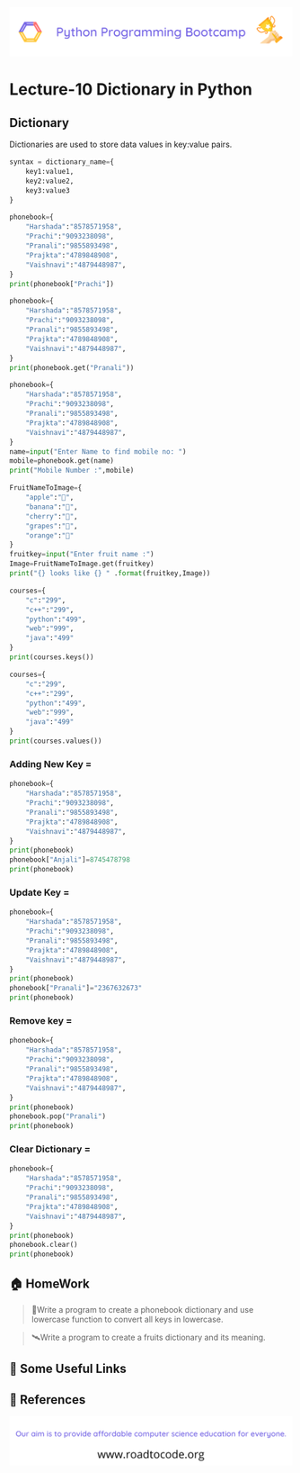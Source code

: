<!-- HEADER -->
<p align="center">
  <img  src="./../assets/header.png" />
</p>

# Lecture-10 Dictionary in Python

## Dictionary

Dictionaries are used to store data values in key:value pairs.
```python
syntax = dictionary_name={
    key1:value1,
    key2:value2,
    key3:value3
}
```

```python
phonebook={
    "Harshada":"8578571958",
    "Prachi":"9093238098",
    "Pranali":"9855893498",
    "Prajkta":"4789848908",
    "Vaishnavi":"4879448987",
}
print(phonebook["Prachi"])
```
```python
phonebook={
    "Harshada":"8578571958",
    "Prachi":"9093238098",
    "Pranali":"9855893498",
    "Prajkta":"4789848908",
    "Vaishnavi":"4879448987",
}
print(phonebook.get("Pranali"))
```
```python
phonebook={
    "Harshada":"8578571958",
    "Prachi":"9093238098",
    "Pranali":"9855893498",
    "Prajkta":"4789848908",
    "Vaishnavi":"4879448987",
}
name=input("Enter Name to find mobile no: ")
mobile=phonebook.get(name)
print("Mobile Number :",mobile)
```
```python
FruitNameToImage={
    "apple":"🍎",
    "banana":"🍌",
    "cherry":"🍒",
    "grapes":"🍇",
    "orange":"🍊"
}
fruitkey=input("Enter fruit name :")
Image=FruitNameToImage.get(fruitkey)
print("{} looks like {} " .format(fruitkey,Image))
```
```python
courses={
    "c":"299",
    "c++":"299",
    "python":"499",
    "web":"999",
    "java":"499"
}
print(courses.keys())
```
```python
courses={
    "c":"299",
    "c++":"299",
    "python":"499",
    "web":"999",
    "java":"499"
}
print(courses.values())
```
### Adding New Key =
```python
phonebook={
    "Harshada":"8578571958",
    "Prachi":"9093238098",
    "Pranali":"9855893498",
    "Prajkta":"4789848908",
    "Vaishnavi":"4879448987",
}
print(phonebook)
phonebook["Anjali"]=8745478798
print(phonebook)
```
### Update Key =
```python
phonebook={
    "Harshada":"8578571958",
    "Prachi":"9093238098",
    "Pranali":"9855893498",
    "Prajkta":"4789848908",
    "Vaishnavi":"4879448987",
}
print(phonebook)
phonebook["Pranali"]="2367632673"
print(phonebook)
```
### Remove key =
```python
phonebook={
    "Harshada":"8578571958",
    "Prachi":"9093238098",
    "Pranali":"9855893498",
    "Prajkta":"4789848908",
    "Vaishnavi":"4879448987",
}
print(phonebook)
phonebook.pop("Pranali")
print(phonebook)
```
### Clear Dictionary =
```python
phonebook={
    "Harshada":"8578571958",
    "Prachi":"9093238098",
    "Pranali":"9855893498",
    "Prajkta":"4789848908",
    "Vaishnavi":"4879448987",
}
print(phonebook)
phonebook.clear()
print(phonebook)
```
## 🏠 HomeWork
>🚁Write a program to create a phonebook  dictionary and use lowercase function to convert all keys in lowercase.

>🛰️Write a program to create a fruits dictionary and its meaning.
## 🔗 Some Useful Links

## 📖 References

<!-- FOOTER -->
<p align="center">
  <img  src="./../assets/footer.png" />
</p>  